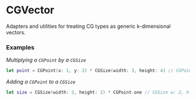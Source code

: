 # CGVector

Adapters and utilities for treating CG types as generic k-dimensional vectors.

### Examples

*Multiplying a `CGPoint` by a `CGSize`*
```swift
let point = CGPoint(x: 1, y: 2) * CGSize(width: 3, height: 4) // CGPoint x: 3, y: 8
```

*Adding a `CGPoint` to a `CGSize`*
```swift
let size = CGSize(width: 2, height: 2) * CGPoint.one // CGSize w: 2, h: 2
```

